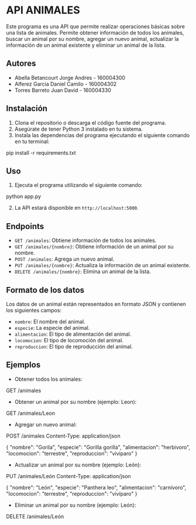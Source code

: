 # API ANIMALES

Este programa es una API que permite realizar operaciones básicas sobre una lista de animales. Permite obtener información de todos los animales, buscar un animal por su nombre, agregar un nuevo animal, actualizar la información de un animal existente y eliminar un animal de la lista.

## Autores

- Abella Betancourt Jorge Andres - 160004300
- Alferez Garcia Daniel Camilo - 160004302
- Torres Barreto Juan David - 160004330

## Instalación

1. Clona el repositorio o descarga el código fuente del programa.
2. Asegúrate de tener Python 3 instalado en tu sistema.
3. Instala las dependencias del programa ejecutando el siguiente comando en tu terminal:

pip install -r requirements.txt


## Uso

1. Ejecuta el programa utilizando el siguiente comando:

python app.py

2. La API estará disponible en `http://localhost:5000`.

## Endpoints

- `GET /animales`: Obtiene información de todos los animales.
- `GET /animales/{nombre}`: Obtiene información de un animal por su nombre.
- `POST /animales`: Agrega un nuevo animal.
- `PUT /animales/{nombre}`: Actualiza la información de un animal existente.
- `DELETE /animales/{nombre}`: Elimina un animal de la lista.

## Formato de los datos

Los datos de un animal están representados en formato JSON y contienen los siguientes campos:

- `nombre`: El nombre del animal.
- `especie`: La especie del animal.
- `alimentacion`: El tipo de alimentación del animal.
- `locomocion`: El tipo de locomoción del animal.
- `reproduccion`: El tipo de reproducción del animal.

## Ejemplos

- Obtener todos los animales:

GET /animales


- Obtener un animal por su nombre (ejemplo: Leon):

GET /animales/Leon


- Agregar un nuevo animal:

POST /animales
Content-Type: application/json

{
"nombre": "Gorila",
"especie": "Gorilla gorilla",
"alimentacion": "herbivoro",
"locomocion": "terrestre",
"reproduccion": "viviparo"
}


- Actualizar un animal por su nombre (ejemplo: León):

PUT /animales/León
Content-Type: application/json

{
"nombre": "León",
"especie": "Panthera leo",
"alimentacion": "carnívoro",
"locomocion": "terrestre",
"reproduccion": "vivíparo"
}


- Eliminar un animal por su nombre (ejemplo: León):

DELETE /animales/León